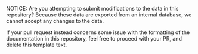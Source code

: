 NOTICE: Are you attempting to submit modifications to the data in this repository? Because these data are exported from an internal database, we cannot accept any changes to the data.

If your pull request instead concerns some issue with the formatting of the documentation in this repository, feel free to proceed with your PR, and delete this template text.
